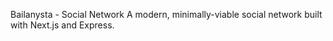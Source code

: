 Bailanysta - Social Network
A modern, minimally-viable social network built with Next.js and Express.